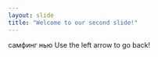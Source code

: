 ```yaml
---
layout: slide
title: "Welcome to our second slide!"
---
```

самфинг нью
Use the left arrow to go back!
